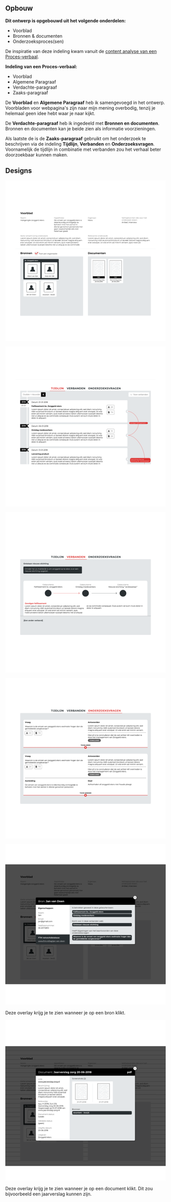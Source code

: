 


## Opbouw

__Dit ontwerp is opgebouwd uit het volgende onderdelen:__
* Voorblad
* Bronnen & documenten
* Onderzoeksproces(sen)


De inspiratie van deze indeling kwam vanuit de [content analyse van een Proces-verbaal](https://app.gitbook.com/@jorik/s/project-blauwdruk/research_methods/analyse_content/proces-verbaal).

__Indeling van een Proces-verbaal:__
* Voorblad
* Algemene Paragraaf
* Verdachte-paragraaf
* Zaaks-paragraaf

De __Voorblad__ en __Algemene Paragraaf__ heb ik samengevoegd in het ontwerp. Voorbladen voor webpagina's zijn naar mijn mening overbodig, tenzij je helemaal geen idee hebt waar je naar kijkt.


De __Verdachte-paragraaf__ heb ik ingedeeld met __Bronnen en documenten__. Bronnen en documenten kan je beide zien als informatie voorzieningen.

Als laatste de is de __Zaaks-paragraaf__ gebruikt om het onderzoek te beschrijven via de indeling __Tijdlijn__, __Verbanden__ en __Onderzoeksvragen__. Voornamelijk de tijdlijn in combinatie met verbanden zou het verhaal beter doorzoekbaar kunnen maken.


## Designs

![Voorblad, Bronnen en documenten](content/designs.png)



![Tijdlijn / gebeurtenissen](content/designs4.png)

![Verbanden](content/designs5.png)

![Onderzoeksvragen](content/designs6.png)

![Overlay bron](content/designs2.png)

Deze overlay krijg je te zien wanneer je op een bron klikt.

![Overlay document](content/designs3.png)

Deze overlay krijg je te zien wanneer je op een document klikt. Dit zou bijvoorbeeld een jaarverslag kunnen zijn.
